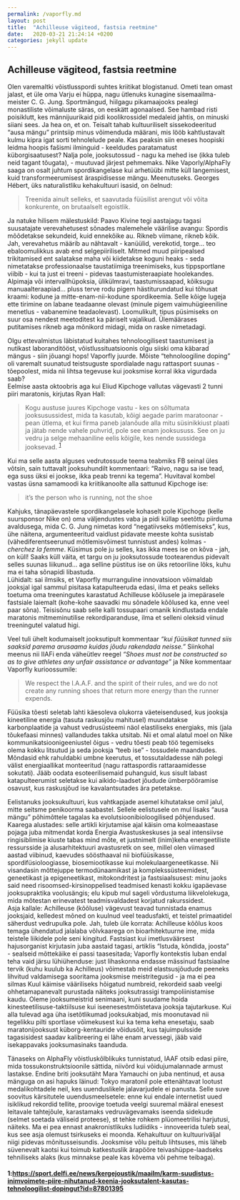 ```yaml
---
permalink: /vaporfly.md
layout: post
title:  "Achilleuse vägiteod, fastsia reetmine"
date:   2020-03-21 21:24:14 +0200
categories: jekyll update
---
```

## Achilleuse vägiteod, fastsia reetmine
Olen varemaltki võistlusspordi suhtes kriitikat blogistanud. Ometi tean omast jalast, et üle oma Varju ei hüppa, nagu ütlenuks kunagine sisemaailma-meister C. G. Jung. Sportmängud, hiilgagu pikamaajooks pealegi monastiliste võimaluste säras, on eeskätt agonaalsed. See hambad risti poisiklutt, kes männijuurikaid pidi koolikrossidel medaleid jahtis, on minuski siiani sees. Ja hea on, et on.
Teisalt tahab kultuuriliselt sissekodeeritud “ausa mängu” printsiip minus võimenduda määrani, mis lööb kahtlustavalt kulmu kipra igat sorti tehnolelude peale. Kas peaksin siin eneses hoopiski leidma hoopis fašismi ilminguid - keeldudes paratamatust küborgisaatusest?
Nalja pole, jooksutossud - nagu ka mehed ise (ikka tuleb neid tagant tõugata), - muutuvad järjest pehmemaks. Nike Vaporly/AlphaFly saaga on osalt juhtum spordikangelase kui arhetüübi mitte küll langemisest, kuid transformeerumisest äraspidisesse mängu.
Meenutuseks. Georges Hébert, üks naturalistliku kehakultuuri isasid, on öelnud:
> Treenida ainult selleks, et saavutada füüsilist arengut või võita konkurente, on brutaalselt egoistlik. 

Ja natuke hilisem mälestuskild: Paavo Kivine tegi aastajagu tagasi suusatajate verevahetusest sõnades malemehele väärilise avangu: 
Spordis mõõdetakse sekundeid, kuid ennekõike au. Rikneb viimane, rikneb kõik. 
Jah, verevahetus määrib au nähtavalt - kanüülid, verekotid, torge… teo ebaloomulikkus avab end selgepiiriliselt. Mitmed muud piiripealsed trikitamised ent salatakse maha või kiidetakse koguni heaks - seda nimetatakse professionaalse taustatiimiga treenimiseks, kus tippsportlane viibib - kui ta just ei treeni - pidevas taastumisteraapiate hoolekandes. Alpimaja või intervallhüpoksia, ülikülmravi, taastumissaapad, kõiksugu manuaalteraapiad... pluss terve rodu pigem hästiturundatud kui tõhusat kraami: kodune ja mitte-enam-nii-kodune spordikeemia. 
Selle kõige lugeja ette tirimine on labane teadaanne olevast (minule pigem vaimuhügieeniline menetlus - vabanemine teadaolevast). Loomulikult, tipus püsimiseks on suur osa nendest meetoditest ka päriselt vajalikud. Ülemäärases putitamises rikneb aga mõnikord midagi, mida on raske nimetadagi.

Olgu ettevalmistus läbistatud kuitahes tehnoloogilisest taastumisest ja nutikast laboranditööst, võistlussituatsioonis olgu siiski oma käbarad mängus - siin jõuangi hops! Vaporfly juurde. 
Mõiste “tehnoloogiline doping” oli varemalt suunatud teistsuguste spordialade nagu rattasport suunas - tõepoolest, mida nii lihtsa tegevuse kui jooksmise korral ikka vigurdada saab?  
Eelmise aasta oktoobris aga kui Eliud Kipchoge vallutas vägevasti 2 tunni piiri maratonis, kirjutas Ryan Hall: 

> Kogu austuse juures Kipchoge vastu - kes on sõltumata jooksusussidest, mida ta kasutab, kõigi aegade parim maratoonar - pean ütlema, et kui firma paneb jalanõude alla mitu süsinikkiust plaati ja jätab nende vahele puhvrid, pole see enam jooksususs. See on ju vedru ja selge mehaaniline eelis kõigile, kes nende sussidega jooksevad. <sup>[1](#myfootnote1)</sup>

Kui ma selle aasta alguses vedrutossude teema teabmiks FB seinal üles võtsin, sain tuttavalt jooksuhundilt kommentaari: “Raivo, nagu sa ise tead, ega suss üksi ei jookse, ikka peab trenni ka tegema”. Huvitaval kombel vastas üsna samamoodi ka kriitikanoolte alla sattunud Kipchoge ise: 

> it’s the person who is running, not the shoe

Kahjuks, tänapäevastele spordikangelasele kohaselt pole Kipchoge (kelle suursponsor Nike on) oma väljendustes vaba ja pidi küllap seetõttu piirduma avaldusega, mida C. G. Jung nimetas kord “negatiivseks mõtlemiseks”, kus, ühe näitena, argumenteeritud vaidlust pidavate meeste kohta susistab (vähediferentseerunud mõtlemisvõimest tunnistust andes) kolmas  -  *cherchez la femme*. 
Küsimus pole ju selles, kas ikka mees ise on kõva - jah, on küll! Saaks küll väita, et targu on ju jooksutossude tootearendus pidevalt selles suunas liikunud… aga selline püstitus ise on üks retooriline lõks, kuhu ma ei taha sõnapidi libastuda.  
Lühidalt: sai ilmsiks, et Vaporfly murranguline innovatsioon võimaldab jooksjal igal sammul pisitasa katapulteeruda edasi, ilma et peaks selleks toetuma oma treeningutes karastatud Achilleuse kõõlusele ja imepärasele fastsiale laiemalt (kohe-kohe saavadki mu sõnadele kõõlused ka, enne veel paar sõna). Teisisõnu saab selle kalli tossupaari omanik kindlustada endale maratonis mitmeminutilise rekordiparanduse, ilma et selleni oleksid viinud treeningutel valatud higi.

Veel tuli ühelt kodumaiselt jooksutipult kommentaar *“kui füüsikat tunned siis saaksid parema arusaama kuidas jõudu rakendada neisse.”* 
Siinkohal meenus nii IIAFi enda väheütlev reegel *“Shoes must not be constructed so as to give athletes any unfair assistance or advantage”* ja Nike kommentaar Vaporfly kurioossumile: 
> We respect the I.A.A.F. and the spirit of their rules, and we do not create any running shoes that return more energy than the runner expends.

Füüsika tõesti seletab lahti käesoleva olukorra väeteisendused, kus jooksja kineetiline energia (tasuta raskusjõu mahitusel) muundatakse karbonplaatide ja vahust vedrusüsteemi näol elastiliseks energiaks, mis (jala tõukefaasi minnes) vallandudes takka utsitab. Nii et omal alatul moel on Nike kommunikatsioonigeeniustel õigus - vedru tõesti peab töö tegemiseks olema kokku litsutud ja seda jooksja “teeb ise” - tossudele maandudes. Mõndasid ehk rahuldabki umbne keerutus, et tossutaldadesse näh polegi välist energiaallikat monteeritud (nagu rattaspordis rattaraamidesse sokutati). Jääb oodata esoteerilisemaid puhanguid, kus sisult labast katapulteerumist seletakse kui aikido-laadset jõudude ümberpööramise osavust, kus raskusjõud ise kavalantsutades ära petetakse. 

Eelistanuks jooksukultuuri, kus vahtkapjade asemel kihutatakse omil jalul, mitte seitsme penikoorma saabastel. Sellele eelistusele on mul lisaks “ausa mängu” põhimõttele tagalas ka evolutsioonibioloogilised põhjendused.
Kaarega alustades: selle artikli kirjutamise ajal käisin oma kolmeaastase pojaga juba mitmendat korda Energia Avastuskeskuses ja seal intensiivse ringisiblimise kiuste tabas mind mõte, et justnimelt (inim)keha energeetiliste ressursside ja alusarhitektuuri avastusretk on see, millel olen viimased aastad viibinud, kaevudes söösthaaval nii biofüüsikasse, spordifüsioloogiasse, biosemiootikasse kui molekulaargeneetikasse. Nii visandasin mõttejuppe termodünaamikast ja komplekssüsteemidest, geneetikast ja epigeneetikast, mitokondritest ja fastsiaalsusest: minu jaoks said need risoomsed-kirsinoppelised teadmised kenasti kokku igapäevase jooksupraktika voolusängis; elu kipub mul sageli võrdustuma liikvelolekuga, mida mõtestan erinevatest teadmisvaldadest korjatud rakurssidest.  
Asja kallale: Achilleuse (kõõluse) vägevust teavad tunnistada enamus jooksjaid, kelledest mõned on kuulnud veel teadusfakti, et teistel primaatidel säherdust vedrupulka pole. 
Jah, tuleb üle korrata: Achilleuse kõõlus koos temaga ühendatud jalalaba võlvkaarega on bioarhitektuurne ime, mida teistele liikidele pole seni kingitud. Fastsiast kui imetlusväärsest hajusorganist kirjutasin juba aastaid tagasi, artiklis “Istuda, kõndida, joosta” - sealseid mõttekäike ei passi taasesitada; Vaporfly kontekstis luban endal teha vaid järsu lühiühenduse: just lihaskonna endasse mässinud fastsiaalne tervik (kuhu kuulub ka Achilleus) võimestab meid elastsusjõudude peeneks lihvitud valdamisega sooritama jooksmise meistritegusid - ja ma ei pea silmas Kuul käimise vääriliseks hõigatud numbreid, rekordeid saab veelgi ohhetamapanevalt purustada näiteks jooksutrassigi trampoliinistamise kaudu. Oleme jooksumeistrid senimaani, kuni suudame hoida kinesteetilisuse-taktiilsuse kui iseenesestmõistetava jooksja tajutarkuse. Kui alla tulevad aga üha isetõtlikumad jooksukabjad, mis moonutavad nii tegelikku pilti sportlase võimekusest kui ka tema keha enesetaju, saab maratonijooksust küborg-kentauride võidusõit, kus tajuimpulsside tagasisidest saadav kalibreering ei lähe enam arvessegi, jääb vaid isekappavaks jooksumasinaks taanduda.     

Tänaseks on AlphaFly võistluskõlblikuks tunnistatud,  IAAF otsib edasi piire, mida tossukonstruktsioonile sättida, niivõrd kui võidujumalannade armust lastakse.
Endine briti jooksutäht Mara Yamauchi on juba nentinud, et ausa mänguga on asi hapuks läinud: Tokyo maratonil pole ettenähtavat lootust medalikohtadele neil, kes uuenduslikele jalavarjudele ei panusta.
Selle suve soovitus kärsitutele uuendusmeelsetele: enne kui endale internetist uued isiklikud rekordid tellite, proovige toetuda veelgi suuremal määral enesest leitavale tahtejõule, karastamaks vedruvägevamaks iseenda sidekude (selmet soetada väliseid proteese), st tehke rohkem plüomeetrilisi harjutusi, näiteks. 
Ma ei pea ennast anakronistlikuks ludiidiks - innoveerida tuleb seal, kus see asja olemust tsirkuseks ei moonda. Kehakultuur on kultuuriväljal niigi pidevas mõnitusseisundis. Jooksmise võlu peitub lihtsuses, mis läheb süvenevalt kaotsi kui toimub katkestuslik ärapööre teivashüppe-laadseks tehniliseks alaks (kus minnakse peale kas kõvema või pehme teibaga). 

#### <a name="myfootnote1">1</a>:https://sport.delfi.ee/news/kergejoustik/maailm/karm-suudistus-inimvoimete-piire-nihutanud-keenia-jooksutalent-kasutas-tehnoloogilist-dopingut?id=87801395 
